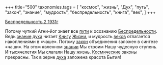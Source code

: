 +++
title="500"
taxonomies.tags = [
 "космос",
 "жизнь",
 "Дух",
 "путь",
 "закон",
 "знание",
 "мудрость",
 "беспредельность",
 "книга",
 "век",
]
+++

[Беспредельность 2 1931г](/agni/1931)

Потому чуткий Агни-йог знает все [пути](/tags/путь) к осознанию [Беспредельности](/tags/беспредельность). Ведь [знание](/tags/знание) [духа](/tags/Дух) читает [Книгу](/tags/книга) [Жизни](/tags/жизнь), и мудрость [веков](/tags/век) отлагается накоплениями в «чаше». Потому [закон](/tags/закон) объединения заложен в синтезе «чаши». На этом явленном [знании](/tags/знание) Мы строим Нашу чудесную ступень. И тысячелетия Мы слагали Нашу жизнь. [Космические](/tags/космос) законы прекрасны. Так в зерне [духа](/tags/Дух) заложена красота Бытия!   

